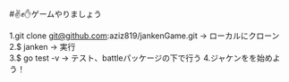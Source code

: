 #✌️✊✋ゲームやりましょう

1.git clone git@github.com:aziz819/jankenGame.git → ローカルにクローン<br>
2.$ janken → 実行<br>
3.$ go test -v → テスト、battleパッケージの下で行う
4.ジャケンをを始めよう！